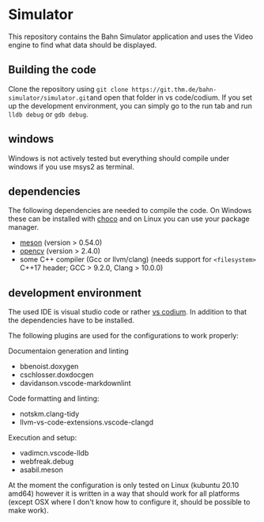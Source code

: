 # Simulator

This repository contains the Bahn Simulator application and uses the Video engine to find what data should be displayed.

## Building the code

Clone the repository using `git clone https://git.thm.de/bahn-simulator/simulator.git`and open that folder in vs code/codium.
If you set up the development environment, you can simply go to the run tab and run `lldb debug` or `gdb debug`.

## windows

Windows is not actively tested but everything should compile under windows if you use msys2 as terminal.

## dependencies

The following dependencies are needed to compile the code.
On Windows these can be installed with [choco](https://chocolatey.org/) and on Linux you can use your package manager.

* [meson](https://mesonbuild.com/) (version > 0.54.0)
* [opencv](https://opencv.org/releases/) (version > 2.4.0)
* some C++ compiler (Gcc or llvm/clang) (needs support for `<filesystem>` C++17 header; GCC > 9.2.0, Clang > 10.0.0)

## development environment

The used IDE is visual studio code or rather [vs codium](https://vscodium.com/).
In addition to that the dependencies have to be installed.

The following plugins are used for the configurations to work properly:

Documentaion generation and linting

* bbenoist.doxygen
* cschlosser.doxdocgen
* davidanson.vscode-markdownlint

Code formatting and linting:

* notskm.clang-tidy
* llvm-vs-code-extensions.vscode-clangd

Execution and setup:

* vadimcn.vscode-lldb
* webfreak.debug
* asabil.meson

At the moment the configuration is only tested on Linux (kubuntu 20.10 amd64) however it is written in a way that should work for all platforms (except OSX where I don't know how to configure it, should be possible to make work).
